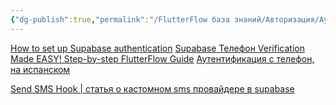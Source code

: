 ```yaml
---
{"dg-publish":true,"permalink":"/FlutterFlow база знаний/Авторизация/Аутентификация Supabase/","created":"2024-10-23T15:10:01.261-03:00","updated":"2024-12-09T16:29:27.398-03:00"}
---
```



[How to set up Supabase authentication](https://www.youtube.com/watch?v=JMkzpprCjR4)
[Supabase Телефон Verification Made EASY! Step-by-step FlutterFlow Guide](https://www.youtube.com/watch?v=g9fgjOwCmaY)
[Аутентификация с телефон, на испанском](https://www.youtube.com/watch?v=JG6IYZf_i6k)

[Send SMS Hook | статья о кастомном sms провайдере в supabase ](https://supabase.com/docs/guides/auth/auth-hooks/send-sms-hook)

